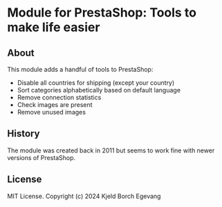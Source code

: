# Module for PrestaShop: Tools to make life easier

## About

This module adds a handful of tools to PrestaShop:

* Disable all countries for shipping (except your country)
* Sort categories alphabetically based on default language
* Remove connection statistics
* Check images are present
* Remove unused images

## History

The module was created back in 2011 but seems to work fine with newer
versions of PrestaShop.

## License
MIT License. Copyright (c) 2024 Kjeld Borch Egevang
